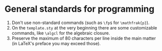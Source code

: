 # General standards for programming

1. Don't use non-standard commands (such as `\fp$` for `\mathfrak{p}`).
1. On the `template.sty` at the very beginning there are some customizable
   commands, like `\algcl` for the algebraic closure.
1. Preserve the maximum of 80 characters per line inside the main matter (in
   LaTeX's preface you may exceed those).
